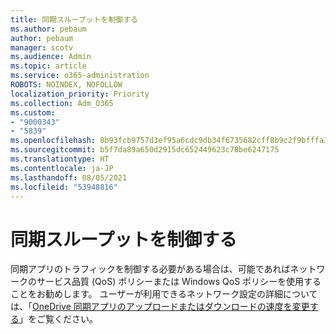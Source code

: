 ```yaml
---
title: 同期スループットを制御する
ms.author: pebaum
author: pebaum
manager: scotv
ms.audience: Admin
ms.topic: article
ms.service: o365-administration
ROBOTS: NOINDEX, NOFOLLOW
localization_priority: Priority
ms.collection: Adm_O365
ms.custom:
- "9000343"
- "5839"
ms.openlocfilehash: 8b93fcb9757d3ef95a6cdc9db34f6735682cff8b9c2f9bfffa38a547326b69e7
ms.sourcegitcommit: b5f7da89a650d2915dc652449623c78be6247175
ms.translationtype: HT
ms.contentlocale: ja-JP
ms.lasthandoff: 08/05/2021
ms.locfileid: "53948816"
---
```

# <a name="control-sync-throughput"></a>同期スループットを制御する

同期アプリのトラフィックを制御する必要がある場合は、可能であればネットワークのサービス品質 (QoS) ポリシーまたは Windows QoS ポリシーを使用することをお勧めします。 ユーザーが利用できるネットワーク設定の詳細については、「[OneDrive 同期アプリのアップロードまたはダウンロードの速度を変更する](https://support.office.com/article/71cc69da-2371-4981-8cc8-b4558bdda56e)」をご覧ください。